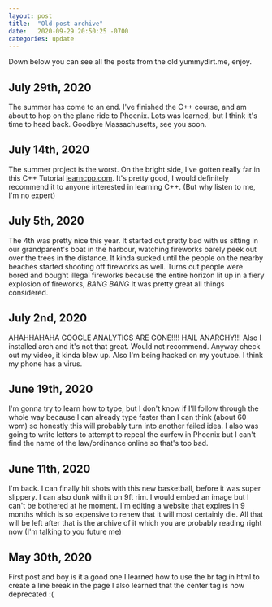 ```yaml
---
layout: post
title:  "Old post archive"
date:   2020-09-29 20:50:25 -0700
categories: update
---
```

Down below you can see all the posts from the old yummydirt.me, enjoy.

## July 29th, 2020

The summer has come to an end. I've finished the C++ course, and am about to hop on the plane ride to Phoenix.
Lots was learned, but I think it's time to head back. Goodbye Massachusetts, see you soon.

## July 14th, 2020

The summer project is the worst. On the bright side, I've gotten really far in this C++ Tutorial [learncpp.com][learncpp]. It's pretty good, I would definitely recommend it to anyone interested in learning C++. (But why listen to me, I'm no expert)

## July 5th, 2020

The 4th was pretty nice this year.
It started out pretty bad with us sitting in our grandparent's boat in the harbour, watching fireworks barely peek out over the trees in the distance. It kinda sucked until the people on the nearby beaches started shooting off fireworks as well.
Turns out people were bored and bought illegal fireworks because the entire horizon lit up in a fiery explosion of fireworks, *BANG* *BANG*
It was pretty great all things considered.

## July 2nd, 2020

AHAHHAHAHA GOOGLE ANALYTICS ARE GONE!!!! HAIL ANARCHY!!!
Also I installed arch and it's not that great. Would not recommend.
Anyway check out my video, it kinda blew up.
Also I'm being hacked on my youtube. I think my phone has a virus.

## June 19th, 2020

I'm gonna try to learn how to type, but I don't know if I'll follow through the whole way because I can already type faster than I can think (about 60 wpm) so honestly this will probably turn into another failed idea.
I also was going to write letters to attempt to repeal the curfew in Phoenix but I can't find the name of the law/ordinance online so that's too bad.

## June 11th, 2020

I'm back.
I can finally hit shots with this new basketball, before it was super slippery. I can also dunk with it on 9ft rim. I would embed an image but I can't be bothered at he moment. I'm editing a website that expires in 9 months which is so expensive to renew that it will most certainly die. All that will be left after that is the archive of it which you are probably reading right now (I'm talking to you future me)

## May 30th, 2020

First post and boy is it a good one
I learned how to use the br tag in html to create a line break in the page
I also learned that the center tag is now deprecated :( 

[learncpp]: https://learncpp.com